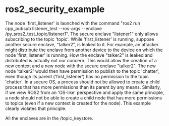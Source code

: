 # ros2_security_example
 
The node 'first_listener' is launched with the command "ros2 run cpp_pubsub listener_test --ros-args --enclave /py_sros2_test_topic/listener1". The secure enclave "listener1" only allows subscribing to the topic 'topic'. While 'first_listener' is running, suppose another secure enclave, "talker2", is leaked to it. For example, an attacker might distribute the enclave from another device to the device on which the node 'first_listener' is running. How the enclave "talker2" is leaked and distributed is actually not our concern. This would allow the creation of a new context and a new node with the secure enclave "talker2". The new node 'talker2' would then have permission to publish to the topic 'chatter', even though its parent ('first_listener') has no permission to the topic 'chatter'. In a secure OS, a process should not be allowed to create a child process that has more permissions than its parent by any means. Similarly, if we view ROS2 from an 'OS-like' perspective and apply the same principle, a node should not be able to create a child node that has more permissions to topics (even if a new context is created for the node). This example clearly violates that principle.

All the enclaves are in the /topic_keystore.
